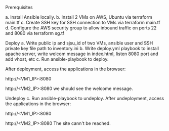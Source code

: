 Prerequisites

a. Install Ansible locally.
b. Install 2 VMs on AWS, Ubuntu via terraform main.tf
c. Create SSH key for SSH connection to VMs via terraform main.tf
d. Configure the AWS security group to allow inbound traffic on ports 22 and 8080 via terraform sg.tf

Deploy
a. Write public ip and sjsu_id of two VMs, ansible user and SSH private key file path to inventory.ini
b. Write deploy.yml playbook to install apache server, write welcom message in index.html, listen 8080 port and add vhost, etc
c. Run ansible-playbook to deploy.

After deployment, access the applications in the browser:

http://<VM1_IP>:8080

http://<VM2_IP>:8080
we should see the welcome message.

Undeploy
c. Run ansible-playbook to undeploy.
After undeployment, access the applications in the browser:

http://<VM1_IP>:8080

http://<VM2_IP>:8080
The site cann't be reached.